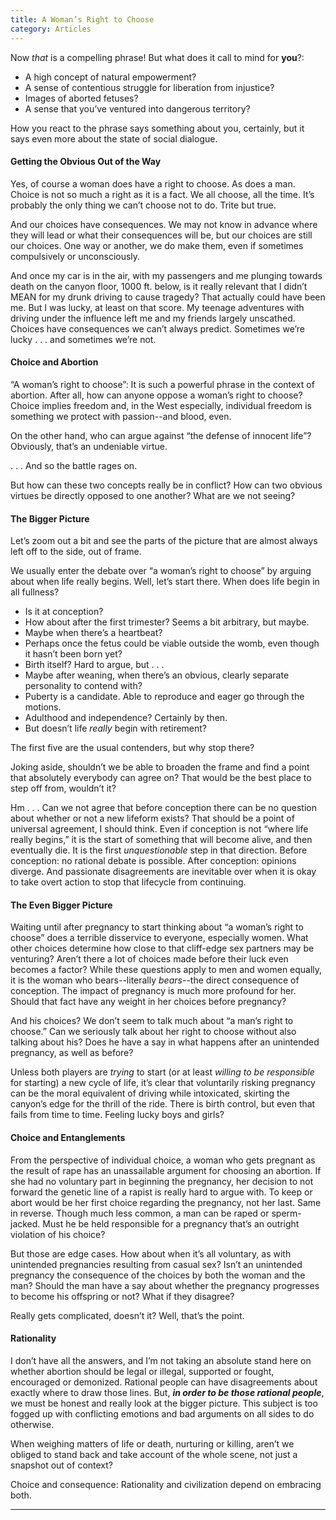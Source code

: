 ```yaml
---
title: A Woman’s Right to Choose
category: Articles
---
```


Now *that* is a compelling phrase! But what does it call to mind for **you**?:

- A high concept of natural empowerment?
-  A sense of contentious struggle for liberation from injustice?
-   Images of aborted fetuses?
-    A sense that you’ve ventured into dangerous territory?

How you react to the phrase says something about you, certainly, but it says even more about the state of social dialogue.

#### Getting the Obvious Out of the Way

Yes, of course a woman does have a right to choose. As does a man. Choice is not so much a right as it is a fact. We all choose, all the time. It’s probably the only thing we can’t choose not to do. Trite but true.

And our choices have consequences. We may not know in advance where they will lead or what their consequences will be, but our choices are still our choices. One way or another, we do make them, even if sometimes compulsively or unconsciously.

And once my car is in the air, with my passengers and me plunging towards death on the canyon floor, 1000 ft. below, is it really relevant that I didn’t MEAN for my drunk driving to cause tragedy? That actually could have been me. But I was lucky, at least on that score. My teenage adventures with driving under the influence left me and my friends largely unscathed. Choices have consequences we can’t always predict. Sometimes we’re lucky . . . and sometimes we’re not.

#### Choice and Abortion

“A woman’s right to choose”: It is such a powerful phrase in the context of abortion. After all, how can anyone oppose a woman’s right to choose? Choice implies freedom and, in the West especially, individual freedom is something we protect with passion--and blood, even.

On the other hand, who can argue against “the defense of innocent life”? Obviously, that’s an undeniable virtue.

. . . And so the battle rages on.

But how can these two concepts really be in conflict? How can two obvious virtues be directly opposed to one another? What are we not seeing?

#### The Bigger Picture

Let’s zoom out a bit and see the parts of the picture that are almost always left off to the side, out of frame.

We usually enter the debate over “a woman’s right to choose” by arguing about when life really begins. Well, let’s start there. When does life begin in all fullness?

- Is it at conception?
-  How about after the first trimester? Seems a bit arbitrary, but maybe.
-   Maybe when there’s a heartbeat?
-    Perhaps once the fetus could be viable outside the womb, even though it hasn’t been born yet?
-    Birth itself? Hard to argue, but . . .
-    Maybe after weaning, when there’s an obvious, clearly separate personality to contend with?
-    Puberty is a candidate. Able to reproduce and eager go through the motions.
-    Adulthood and independence? Certainly by then.
-    But doesn’t life *really* begin with retirement?

The first five are the usual contenders, but why stop there?

Joking aside, shouldn’t we be able to broaden the frame and find a point that absolutely everybody can agree on? That would be the best place to step off from, wouldn’t it?

Hm . . .  Can we not agree that before conception there can be no question about whether or not a new lifeform exists? That should be a point of universal agreement, I should think. Even if conception is not “where life really begins,” it is the start of something that will become alive, and then eventually die. It is the first *unquestionable* step in that direction. Before conception: no rational debate is possible. After conception: opinions diverge. And passionate disagreements are inevitable over when it is okay to take overt action to stop that lifecycle from continuing.

#### The Even Bigger Picture

Waiting until after pregnancy to start thinking about “a woman’s right to choose” does a terrible disservice to everyone, especially women. What other choices determine how close to that cliff-edge sex partners may be venturing? Aren’t there a lot of choices made before their luck even becomes a factor? While these questions apply to men and women equally, it is the woman who bears--literally *bears*--the direct consequence of conception. The impact of pregnancy is much more profound for her. Should that fact have any weight in her choices before pregnancy?

And his choices? We don’t seem to talk much about “a man’s right to choose.” Can we seriously talk about her right to choose without also talking about his? Does he have a say in what happens after an unintended pregnancy, as well as before?

Unless both players are *trying* to start (or at least *willing to be responsible* for starting) a new cycle of life, it’s clear that voluntarily risking pregnancy can be the moral equivalent of driving while intoxicated, skirting the canyon’s edge for the thrill of the ride. There is birth control, but even that fails from time to time. Feeling lucky boys and girls?

#### Choice and Entanglements

From the perspective of individual choice, a woman who gets pregnant as the result of rape has an unassailable argument for choosing an abortion. If she had no voluntary part in beginning the pregnancy, her decision to not forward the genetic line of a rapist is really hard to argue with. To keep or abort would be her first choice regarding the pregnancy, not her last. Same in reverse. Though much less common, a man can be raped or sperm-jacked. Must he be held responsible for a pregnancy that’s an outright violation of his choice?  

But those are edge cases. How about when it’s all voluntary, as with unintended pregnancies resulting from casual sex? Isn’t an unintended pregnancy the consequence of the choices by both the woman and the man? Should the man have a say about whether the pregnancy progresses to become his offspring or not? What if they disagree?

Really gets complicated, doesn’t it? Well, that’s the point.

#### Rationality

I don’t have all the answers, and I’m not taking an absolute stand here on whether abortion should be legal or illegal, supported or fought, encouraged or demonized. Rational people can have disagreements about exactly where to draw those lines. But, ***in order to be those rational people***, we must be honest and really look at the bigger picture. This subject is too fogged up with conflicting emotions and bad arguments on all sides to do otherwise.

When weighing matters of life or death, nurturing or killing, aren’t we obliged to stand back and take account of the whole scene, not just a snapshot out of context?

Choice and consequence: Rationality and civilization depend on embracing both.

___________
